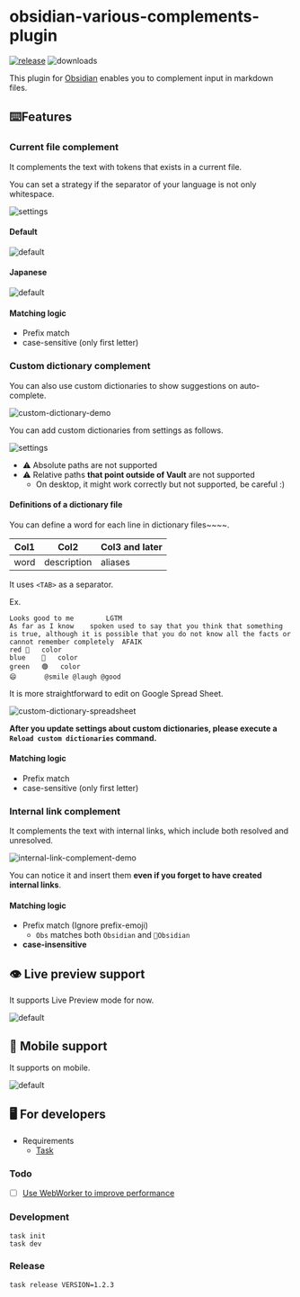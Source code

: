 # obsidian-various-complements-plugin

[![release](https://img.shields.io/github/release/tadashi-aikawa/obsidian-various-complements-plugin.svg)](https://github.com/tadashi-aikawa/obsidian-various-complements-plugin/releases/latest)
![downloads](https://img.shields.io/github/downloads/tadashi-aikawa/obsidian-various-complements-plugin/total)

This plugin for [Obsidian] enables you to complement input in markdown files.

## ⌨️Features

### Current file complement

It complements the text with tokens that exists in a current file.

You can set a strategy if the separator of your language is not only whitespace.

![settings](https://raw.githubusercontent.com/tadashi-aikawa/obsidian-various-complements-plugin/main/demo/settings.png)

#### Default

![default](https://raw.githubusercontent.com/tadashi-aikawa/obsidian-various-complements-plugin/main/demo/current-file-complement.gif)

#### Japanese

![default](https://raw.githubusercontent.com/tadashi-aikawa/obsidian-various-complements-plugin/main/demo/japanese-current-file-complement.gif)

#### Matching logic

- Prefix match
- case-sensitive (only first letter)

### Custom dictionary complement

You can also use custom dictionaries to show suggestions on auto-complete.

![custom-dictionary-demo](https://raw.githubusercontent.com/tadashi-aikawa/obsidian-various-complements-plugin/main/demo/custom-dictionary-demo.gif)

You can add custom dictionaries from settings as follows.

![settings](https://github.com/tadashi-aikawa/obsidian-various-complements-plugin/blob/main/demo/setting-custom-directories.png?raw=true)

- ⚠ Absolute paths are not supported
- ⚠ Relative paths **that point outside of Vault** are not supported
  - On desktop, it might work correctly but not supported, be careful :)

#### Definitions of a dictionary file

You can define a word for each line in dictionary files~~~~.

| Col1 | Col2        | Col3 and later |
| ---- | ----------- | -------------- |
| word | description | aliases        |

It uses `<TAB>` as a separator.

Ex.
```
Looks good to me		LGTM
As far as I know	spoken used to say that you think that something is true, although it is possible that you do not know all the facts or cannot remember completely	AFAIK
red	🔴	color
blue	🔵	color
green	🟢	color
😄		@smile @laugh @good
```

It is more straightforward to edit on Google Spread Sheet.

![custom-dictionary-spreadsheet](https://raw.githubusercontent.com/tadashi-aikawa/obsidian-various-complements-plugin/main/demo/custom-dictionary-spreadsheet.png)

**After you update settings about custom dictionaries, please execute a `Reload custom dictionaries` command.**

#### Matching logic

- Prefix match
- case-sensitive (only first letter)

### Internal link complement

It complements the text with internal links, which include both resolved and unresolved.

![internal-link-complement-demo](https://raw.githubusercontent.com/tadashi-aikawa/obsidian-various-complements-plugin/main/demo/internal-link-complement.gif)

You can notice it and insert them **even if you forget to have created internal links**.

#### Matching logic

- Prefix match (Ignore prefix-emoji)
  - `Obs` matches both `Obsidian` and `💎Obsidian`
- **case-insensitive**

## 👁 Live preview support

It supports Live Preview mode for now.

![default](https://raw.githubusercontent.com/tadashi-aikawa/obsidian-various-complements-plugin/main/demo/livepreview.gif)

## 📱 Mobile support

It supports on mobile.

![default](https://raw.githubusercontent.com/tadashi-aikawa/obsidian-various-complements-plugin/main/demo/mobile.gif)

## 🖥️ For developers

- Requirements
    - [Task]

### Todo

- [ ] [Use WebWorker to improve performance](https://github.com/obsidianmd/obsidian-releases/pull/155#issuecomment-774930410)

### Development

```console
task init
task dev
```

### Release

```
task release VERSION=1.2.3
```

[Obsidian]: https://obsidian.md/
[Task]: https://github.com/go-task/task
